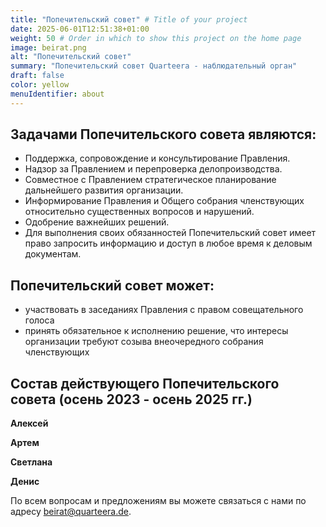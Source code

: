 ```yaml
---
title: "Попечительский совет" # Title of your project
date: 2025-06-01T12:51:38+01:00
weight: 50 # Order in which to show this project on the home page
image: beirat.png
alt: "Попечительский совет"
summary: "Попечительский совет Quarteera - наблюдательный орган"
draft: false
color: yellow
menuIdentifier: about
---
```

## Задачами Попечительского совета являются:
- Поддержка, сопровождение и консультирование Правления.
- Надзор за Правлением и перепроверка делопроизводства.
- Совместное с Правлением стратегическое планирование дальнейшего развития организации. 
- Информирование Правления и Общего собрания членствующих относительно существенных вопросов и нарушений.
- Одобрение важнейших решений. 
- Для выполнения своих обязанностей Попечительский совет имеет право запросить информацию и доступ в любое время к деловым документам.

## Попечительский совет может:
- участвовать в заседаниях Правления с правом совещательного голоса 
- принять обязательное к исполнению решение, что интересы организации требуют созыва внеочередного собрания членствующих    

## Состав действующего Попечительского совета (осень 2023 - осень 2025 гг.)

**Алексей**

**Артем**

**Светлана**

**Денис**

По всем вопросам и предложениям вы можете связаться с нами по адресу [beirat@quarteera.de](mailto:beirat@quarteera.de).

